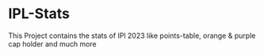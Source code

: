 # IPL-Stats
This Project contains the stats of IPl 2023 like points-table, orange &amp; purple  cap holder and much more
